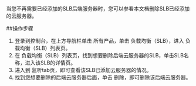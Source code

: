 当您不再需要已经添加的SLB后端服务器时，您可以参看本文档删除SLB已经添加的云服务器。

##操作步骤

1. 登录到控制台，在上方导航栏单击 所有产品，单击 负载均衡（SLB），进入 负载均衡（SLB）列表页。
2. 在 负载均衡（SLB）列表页，找到想要删除后端云服务器的SLB，单击SLB名称，进入该SLB的详情页。
3. 进入到 监听tab页，即可查看该SLB已添加云服务器的情况。
4. 找到您想要删除的后端云服务器后面，单击 删除，即可删除该后端云服务器。

